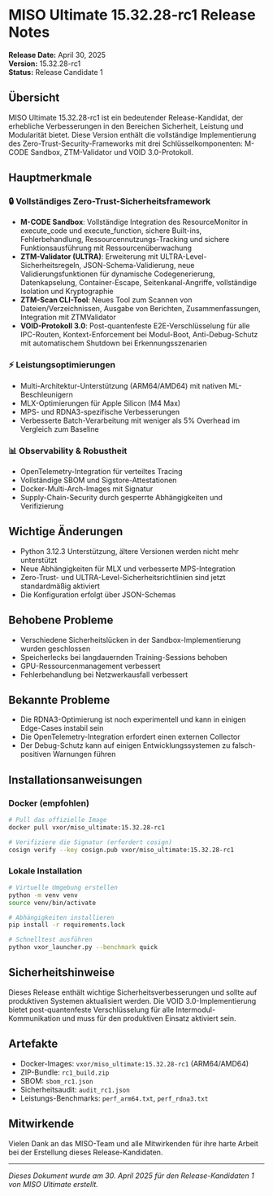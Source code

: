 # MISO Ultimate 15.32.28-rc1 Release Notes

**Release Date:** April 30, 2025  
**Version:** 15.32.28-rc1  
**Status:** Release Candidate 1

## Übersicht

MISO Ultimate 15.32.28-rc1 ist ein bedeutender Release-Kandidat, der erhebliche Verbesserungen in den Bereichen Sicherheit, Leistung und Modularität bietet. Diese Version enthält die vollständige Implementierung des Zero-Trust-Security-Frameworks mit drei Schlüsselkomponenten: M-CODE Sandbox, ZTM-Validator und VOID 3.0-Protokoll.

## Hauptmerkmale

### 🔒 Vollständiges Zero-Trust-Sicherheitsframework

- **M-CODE Sandbox**: Vollständige Integration des ResourceMonitor in execute_code und execute_function, sichere Built-ins, Fehlerbehandlung, Ressourcennutzungs-Tracking und sichere Funktionsausführung mit Ressourcenüberwachung
- **ZTM-Validator (ULTRA)**: Erweiterung mit ULTRA-Level-Sicherheitsregeln, JSON-Schema-Validierung, neue Validierungsfunktionen für dynamische Codegenerierung, Datenkapselung, Container-Escape, Seitenkanal-Angriffe, vollständige Isolation und Kryptographie
- **ZTM-Scan CLI-Tool**: Neues Tool zum Scannen von Dateien/Verzeichnissen, Ausgabe von Berichten, Zusammenfassungen, Integration mit ZTMValidator
- **VOID-Protokoll 3.0**: Post-quantenfeste E2E-Verschlüsselung für alle IPC-Routen, Kontext-Enforcement bei Modul-Boot, Anti-Debug-Schutz mit automatischem Shutdown bei Erkennungsszenarien

### ⚡ Leistungsoptimierungen

- Multi-Architektur-Unterstützung (ARM64/AMD64) mit nativen ML-Beschleunigern
- MLX-Optimierungen für Apple Silicon (M4 Max)
- MPS- und RDNA3-spezifische Verbesserungen
- Verbesserte Batch-Verarbeitung mit weniger als 5% Overhead im Vergleich zum Baseline

### 📊 Observability & Robustheit

- OpenTelemetry-Integration für verteiltes Tracing
- Vollständige SBOM und Sigstore-Attestationen
- Docker-Multi-Arch-Images mit Signatur
- Supply-Chain-Security durch gesperrte Abhängigkeiten und Verifizierung

## Wichtige Änderungen

- Python 3.12.3 Unterstützung, ältere Versionen werden nicht mehr unterstützt
- Neue Abhängigkeiten für MLX und verbesserte MPS-Integration
- Zero-Trust- und ULTRA-Level-Sicherheitsrichtlinien sind jetzt standardmäßig aktiviert
- Die Konfiguration erfolgt über JSON-Schemas

## Behobene Probleme

- Verschiedene Sicherheitslücken in der Sandbox-Implementierung wurden geschlossen
- Speicherlecks bei langdauernden Training-Sessions behoben
- GPU-Ressourcenmanagement verbessert
- Fehlerbehandlung bei Netzwerkausfall verbessert

## Bekannte Probleme

- Die RDNA3-Optimierung ist noch experimentell und kann in einigen Edge-Cases instabil sein
- Die OpenTelemetry-Integration erfordert einen externen Collector
- Der Debug-Schutz kann auf einigen Entwicklungssystemen zu falsch-positiven Warnungen führen

## Installationsanweisungen

### Docker (empfohlen)

```bash
# Pull das offizielle Image
docker pull vxor/miso_ultimate:15.32.28-rc1

# Verifiziere die Signatur (erfordert cosign)
cosign verify --key cosign.pub vxor/miso_ultimate:15.32.28-rc1
```

### Lokale Installation

```bash
# Virtuelle Umgebung erstellen
python -m venv venv
source venv/bin/activate

# Abhängigkeiten installieren
pip install -r requirements.lock

# Schnelltest ausführen
python vxor_launcher.py --benchmark quick
```

## Sicherheitshinweise

Dieses Release enthält wichtige Sicherheitsverbesserungen und sollte auf produktiven Systemen aktualisiert werden. Die VOID 3.0-Implementierung bietet post-quantenfeste Verschlüsselung für alle Intermodul-Kommunikation und muss für den produktiven Einsatz aktiviert sein.

## Artefakte

- Docker-Images: `vxor/miso_ultimate:15.32.28-rc1` (ARM64/AMD64)
- ZIP-Bundle: `rc1_build.zip`
- SBOM: `sbom_rc1.json`
- Sicherheitsaudit: `audit_rc1.json`
- Leistungs-Benchmarks: `perf_arm64.txt`, `perf_rdna3.txt`

## Mitwirkende

Vielen Dank an das MISO-Team und alle Mitwirkenden für ihre harte Arbeit bei der Erstellung dieses Release-Kandidaten.

---

*Dieses Dokument wurde am 30. April 2025 für den Release-Kandidaten 1 von MISO Ultimate erstellt.*
